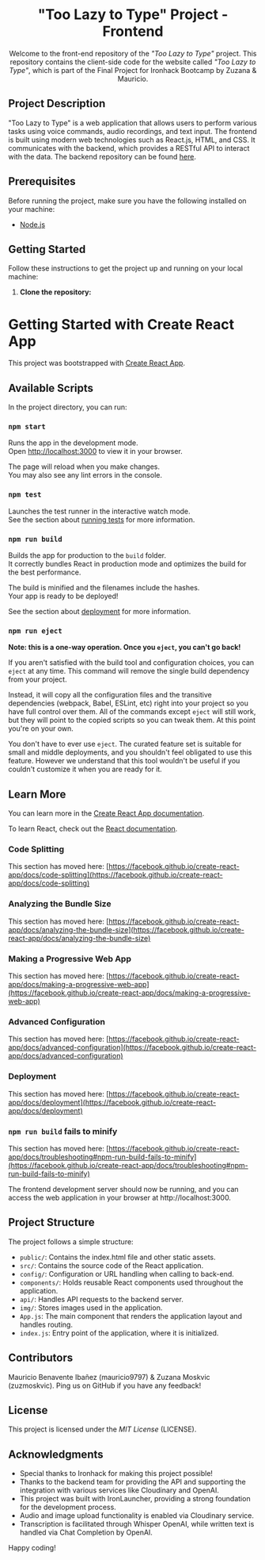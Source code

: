 <h1 align="center">"Too Lazy to Type" Project - Frontend</h1>

<p align="center">
  Welcome to the front-end repository of the <em>"Too Lazy to Type"</em> project. This repository contains the client-side code for the website called <em>"Too Lazy to Type"</em>, which is part of the Final Project for Ironhack Bootcamp by Zuzana & Mauricio.
</p>

## Project Description

"Too Lazy to Type" is a web application that allows users to perform various tasks using voice commands, audio recordings, and text input. The frontend is built using modern web technologies such as React.js, HTML, and CSS. It communicates with the backend, which provides a RESTful API to interact with the data. The backend repository can be found [here](https://github.com/zuzmoskvic/module3-project-backend).

## Prerequisites

Before running the project, make sure you have the following installed on your machine:

- [Node.js](https://nodejs.org)

## Getting Started

Follow these instructions to get the project up and running on your local machine:

1. **Clone the repository:**


# Getting Started with Create React App

This project was bootstrapped with [Create React App](https://github.com/facebook/create-react-app).

## Available Scripts

In the project directory, you can run:

### `npm start`

Runs the app in the development mode.\
Open [http://localhost:3000](http://localhost:3000) to view it in your browser.

The page will reload when you make changes.\
You may also see any lint errors in the console.

### `npm test`

Launches the test runner in the interactive watch mode.\
See the section about [running tests](https://facebook.github.io/create-react-app/docs/running-tests) for more information.

### `npm run build`

Builds the app for production to the `build` folder.\
It correctly bundles React in production mode and optimizes the build for the best performance.

The build is minified and the filenames include the hashes.\
Your app is ready to be deployed!

See the section about [deployment](https://facebook.github.io/create-react-app/docs/deployment) for more information.

### `npm run eject`

**Note: this is a one-way operation. Once you `eject`, you can't go back!**

If you aren't satisfied with the build tool and configuration choices, you can `eject` at any time. This command will remove the single build dependency from your project.

Instead, it will copy all the configuration files and the transitive dependencies (webpack, Babel, ESLint, etc) right into your project so you have full control over them. All of the commands except `eject` will still work, but they will point to the copied scripts so you can tweak them. At this point you're on your own.

You don't have to ever use `eject`. The curated feature set is suitable for small and middle deployments, and you shouldn't feel obligated to use this feature. However we understand that this tool wouldn't be useful if you couldn't customize it when you are ready for it.

## Learn More

You can learn more in the [Create React App documentation](https://facebook.github.io/create-react-app/docs/getting-started).

To learn React, check out the [React documentation](https://reactjs.org/).

### Code Splitting

This section has moved here: [https://facebook.github.io/create-react-app/docs/code-splitting](https://facebook.github.io/create-react-app/docs/code-splitting)

### Analyzing the Bundle Size

This section has moved here: [https://facebook.github.io/create-react-app/docs/analyzing-the-bundle-size](https://facebook.github.io/create-react-app/docs/analyzing-the-bundle-size)

### Making a Progressive Web App

This section has moved here: [https://facebook.github.io/create-react-app/docs/making-a-progressive-web-app](https://facebook.github.io/create-react-app/docs/making-a-progressive-web-app)

### Advanced Configuration

This section has moved here: [https://facebook.github.io/create-react-app/docs/advanced-configuration](https://facebook.github.io/create-react-app/docs/advanced-configuration)

### Deployment

This section has moved here: [https://facebook.github.io/create-react-app/docs/deployment](https://facebook.github.io/create-react-app/docs/deployment)

### `npm run build` fails to minify

This section has moved here: [https://facebook.github.io/create-react-app/docs/troubleshooting#npm-run-build-fails-to-minify](https://facebook.github.io/create-react-app/docs/troubleshooting#npm-run-build-fails-to-minify)


The frontend development server should now be running, and you can access the web application in your browser at http://localhost:3000.

## Project Structure

The project follows a simple structure:

- `public/`: Contains the index.html file and other static assets.
- `src/`: Contains the source code of the React application.
- `config/`: Configuration or URL handling when calling to back-end.
- `components/`: Holds reusable React components used throughout the application.
- `api/`: Handles API requests to the backend server.
- `img/`: Stores images used in the application.
- `App.js`: The main component that renders the application layout and handles routing.
- `index.js`: Entry point of the application, where it is initialized.

## Contributors

Mauricio Benavente Ibañez (mauricio9797) & Zuzana Moskvic (zuzmoskvic). Ping us on GitHub if you have any feedback!

## License

This project is licensed under the <em>MIT License</em> (LICENSE).

## Acknowledgments

- Special thanks to Ironhack for making this project possible!
- Thanks to the backend team for providing the API and supporting the integration with various services like Cloudinary and OpenAI.
- This project was built with IronLauncher, providing a strong foundation for the development process.
- Audio and image upload functionality is enabled via Cloudinary service.
- Transcription is facilitated through Whisper OpenAI, while written text is handled via Chat Completion by OpenAI.

Happy coding!
</p>

